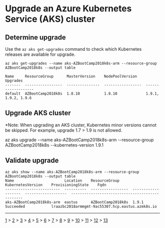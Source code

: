 # Upgrade an Azure Kubernetes Service (AKS) cluster

## Determine upgrade

Use the `az aks get-upgrades` command to check which Kubernetes releases are available for upgrade.

```
az aks get-upgrades --name aks-AZBootCamp2018k8s-arm --resource-group AZBootCamp2018k8s --output table

Name     ResourceGroup      MasterVersion    NodePoolVersion    Upgrades
-------  -----------------  ---------------  -----------------  -------------------
default  AZBootCamp2018k8s  1.8.10           1.8.10             1.9.1, 1.9.2, 1.9.6
```

## Upgrade AKS cluster

*Note: When upgrading an AKS cluster, Kubernetes minor versions cannot be skipped. For example, upgrade 1.7 > 1.9 is not allowed.

az aks upgrade --name aks-AZBootCamp2018k8s-arm --resource-group AZBootCamp2018k8s --kubernetes-version 1.9.1


## Validate upgrade

```
az aks show --name aks-AZBootCamp2018k8s-arm --resource-group AZBootCamp2018k8s --output table
Name                       Location    ResourceGroup      KubernetesVersion    ProvisioningState    Fqdn
-------------------------  ----------  -----------------  -------------------  -------------------  ------------------------------------------------
aks-AZBootCamp2018k8s-arm  eastus      AZBootCamp2018k8s  1.9.1                Succeeded            lraazbc2018armmgmt-9ac55307.hcp.eastus.azmk8s.io
```


---
[1](00-lab-environment.md) > [2](01-setup-aks.md) > [3](02-setup-terraform.md) > [4](03-create-aks-cluster-cli.md) > [5](04-create-aks-cluster-arm.md) > [6](05-create-aks-cluster-tf.md) > [7](06-cicd.md) > [8](07-kubernetes-ui.md) > [9](08-container-registry.md) > [10](09-monitoring.md) > [11](10-cluster-scaling.md) > [12](11-cluster-upgrading.md) > [13](12-advanced.md)
